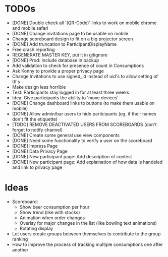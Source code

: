 # TODOs

- [DONE] Double check all '(QR-Code)' links to work on mobile chrome and mobile safari
- [DONE] Change invitations page to be usable on mobile
- Change scoreboard design to fit on a big projector screen
- [DONE] Add truncation to ParticipantDisplayName
- Free crash reporting
- REGENERATE MASTER KEY, put it in gitignore
- [DONE] Prod: Include database in backup
- Add validation to check for presence of count in Consumptions
- Ask Konny to provide a proper privacy page
- Change Invitations to use signed_id instead of uid's to allow setting of ttl's
- Make design less horrible
- Test: Participants stay logged in for at least three weeks
- Idea: Give participants the ability to 'move devices'
- [DONE] Change dashboard links to buttons (to make them usable on mobile)
- [DONE] Allow admin/bar users to hide participants (eg. if their names don't fit the etiquette)
- [TODO] REMOVE DEACTIVATED USERS FROM SCOREBOARDS (don't forget to notify channel)
- [DONE] Create some general use view components
- [DONE] Need some functionality to verify a user on the scoreboard 
- [DONE] Impress Page
- [DONE] Data Privacy Page
- [DONE] New participant page: Add description of contest
- [DONE] New participant page: Add explaination of how data is handeled and link to privacy page

# Ideas
- Scoreboard: 
    - Show beer consumption per hour
    - Show trend (like with stocks)
    - Animation when order changes
    - Overlay for major changes in the list (like bowling text animations)
    - Rotating display
- Let users create groups between themselves to contribute to the group ranking
- How to improve the process of tracking multiple consumptions one after another
